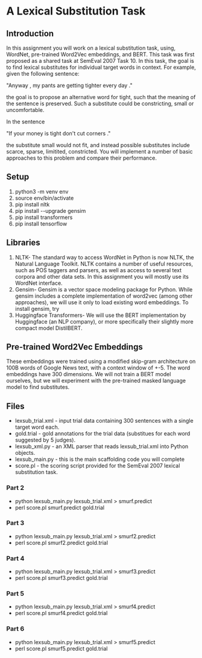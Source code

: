 # A Lexical Substitution Task

## Introduction

In this assignment you will work on a lexical substitution task, using, WordNet, pre-trained Word2Vec embeddings, and BERT. This task was first proposed as a shared task at SemEval 2007 Task 10. In this task, the goal is to find lexical substitutes for individual target words in context. For example, given the following sentence:

"Anyway , my pants are getting tighter every day ." 

the goal is to propose an alternative word for tight, such that the meaning of the sentence is preserved. Such a substitute could be constricting, small or uncomfortable.

In the sentence

"If your money is tight don't cut corners ." 

the substitute small would not fit, and instead possible substitutes include scarce, sparse, limitited, constricted. You will implement a number of basic approaches to this problem and compare their performance.

## Setup

1. python3 -m venv env
2. source env/bin/activate
3. pip install nltk
4. pip install --upgrade gensim
5. pip install transformers
6. pip install tensorflow


## Libraries

1. NLTK- The standard way to access WordNet in Python is now NLTK, the Natural Language Toolkit. NLTK contains a number of useful resources, such as POS taggers and parsers, as well as access to several text corpora and other data sets. In this assignment you will mostly use its WordNet interface. 
2. Gensim- Gensim is a vector space modeling package for Python. While gensim includes a complete implementation of word2vec (among other approaches), we will use it only to load existing word embeddings. To install gensim, try
3. Huggingface Transformers- We will use the BERT implementation by Huggingface (an NLP company), or more specifically their slightly more compact model DistilBERT.

## Pre-trained Word2Vec Embeddings

These embeddings were trained using a modified skip-gram architecture on 100B words of Google News text, with a context window of +-5. The word embeddings have 300 dimensions. We will not train a BERT model ourselves, but we will experiment with the pre-trained masked language model to find substitutes. 

## Files

- lexsub_trial.xml - input trial data containing 300 sentences with a single target word each.
- gold.trial - gold annotations for the trial data (substitues for each word suggested by 5 judges).
- lexsub_xml.py - an XML parser that reads lexsub_trial.xml into Python objects.
- lexsub_main.py - this is the main scaffolding code you will complete
- score.pl - the scoring script provided for the SemEval 2007 lexical substitution task.


### Part 2

- python lexsub_main.py lexsub_trial.xml  > smurf.predict
- perl score.pl smurf.predict gold.trial

### Part 3

- python lexsub_main.py lexsub_trial.xml  > smurf2.predict
- perl score.pl smurf2.predict gold.trial

### Part 4

- python lexsub_main.py lexsub_trial.xml  > smurf3.predict
- perl score.pl smurf3.predict gold.trial

### Part 5

- python lexsub_main.py lexsub_trial.xml  > smurf4.predict
- perl score.pl smurf4.predict gold.trial

### Part 6
- python lexsub_main.py lexsub_trial.xml  > smurf5.predict
- perl score.pl smurf5.predict gold.trial